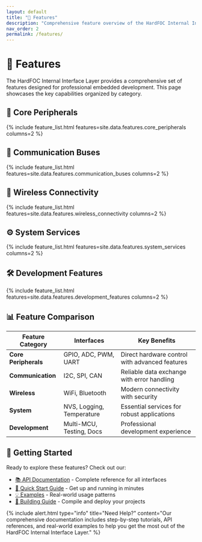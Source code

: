 ```yaml
---
layout: default
title: "🚀 Features"
description: "Comprehensive feature overview of the HardFOC Internal Interface Layer"
nav_order: 2
permalink: /features/
---
```


# 🚀 Features

The HardFOC Internal Interface Layer provides a comprehensive set of features designed for 
professional embedded development. This page showcases the key capabilities organized by category.

## 🔌 Core Peripherals

{% include feature_list.html features=site.data.features.core_peripherals columns=2 %}

## 📡 Communication Buses

{% include feature_list.html features=site.data.features.communication_buses columns=2 %}

## 📶 Wireless Connectivity

{% include feature_list.html features=site.data.features.wireless_connectivity columns=2 %}

## ⚙️ System Services

{% include feature_list.html features=site.data.features.system_services columns=2 %}

## 🛠️ Development Features

{% include feature_list.html features=site.data.features.development_features columns=2 %}

## 📊 Feature Comparison

| Feature Category | Interfaces | Key Benefits |
|------------------|------------|--------------|
| **Core Peripherals** | GPIO, ADC, PWM, UART | Direct hardware control with advanced features |
| **Communication** | I2C, SPI, CAN | Reliable data exchange with error handling |
| **Wireless** | WiFi, Bluetooth | Modern connectivity with security |
| **System** | NVS, Logging, Temperature | Essential services for robust applications |
| **Development** | Multi-MCU, Testing, Docs | Professional development experience |

## 🎯 Getting Started

Ready to explore these features? Check out our:

- [📚 API Documentation](/api/) - Complete reference for all interfaces
- [🚀 Quick Start Guide](/quick-start/) - Get up and running in minutes
- [💡 Examples](/examples/) - Real-world usage patterns
- [🔧 Building Guide](/building/) - Compile and deploy your projects

{% include alert.html type="info" title="Need Help?" 
content="Our comprehensive documentation includes step-by-step tutorials, API references, and 
real-world examples to help you get the most out of the HardFOC Internal Interface Layer." %}
